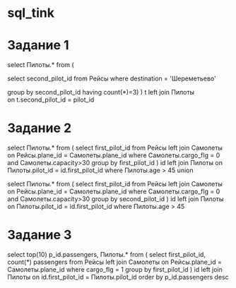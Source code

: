 # sql_tink

# Задание 1

select Пилоты.* from ( 

select second_pilot_id from Рейсы where destination = 'Шереметьево' 

group by second_pilot_id
having count(*)=3) ) t left join Пилоты  
on t.second_pilot_id = pilot_id

# Задание 2

select Пилоты.* from ( 
select first_pilot_id 
from Рейсы left join Самолеты 
on Рейсы.plane_id = Самолеты.plane_id 
where Самолеты.cargo_flg = 0 and Самолеты.capacity>30 group by first_pilot_id ) id 
left join Пилоты on Пилоты.pilot_id = id.first_pilot_id 
where Пилоты.age > 45
union

select Пилоты.* from ( 
select first_pilot_id 
from Рейсы left join Самолеты 
on Рейсы.plane_id = Самолеты.plane_id 
where Самолеты.cargo_flg = 0 and Самолеты.capacity>30 group by second_pilot_id ) id 
left join Пилоты on Пилоты.pilot_id = id.first_pilot_id 
where Пилоты.age > 45

# Задание 3

select top(10) p_id.passengers, Пилоты.* from ( 
select first_pilot_id, count(*) passengers 
from Рейсы left join Самолеты 
on Рейсы.plane_id = Самолеты.plane_id 
where cargo_flg = 1 group by first_pilot_id ) id left join Пилоты 
on id.first_pilot_id = Пилоты.pilot_id 
order by p_id.passengers desc
